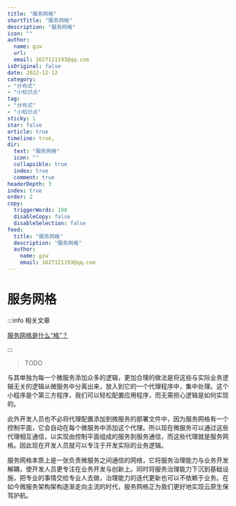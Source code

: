 ```yaml
---
title: "服务网格"
shortTitle: "服务网格"
description: "服务网格"
icon: ""
author: 
  name: gzw
  url: 
  email: 1627121193@qq.com
isOriginal: false
date: 2022-12-12
category: 
- "分布式"
- "小知识点"
tag:
- "分布式"
- "小知识点"
sticky: 1
star: false
article: true
timeline: true,
dir:
  text: "服务网格"
  icon: ""
  collapsible: true
  index: true
  comment: true
headerDepth: 3
index: true
order: 2
copy:
  triggerWords: 100
  disableCopy: false
  disableSelection: false
feed:
  title: "服务网格"
  description: "服务网格"
  author:
    name: gzw
    email: 1627121193@qq.com
---
```






# 服务网格

:::info 相关文章

[服务网格是什么“格”？](https://zhuanlan.zhihu.com/p/413044096#:~:text=%E6%9C%8D%E5%8A%A1%E7%BD%91%E6%A0%BC%E6%9C%AC%E8%B4%A8%E4%B8%8A%E6%98%AF,%E5%8A%A1%E5%BC%80%E5%8F%91%E4%B8%8E%E5%88%9B%E6%96%B0%E4%B8%8A%E3%80%82)

:::

> TODO

与其单独为每一个微服务添加众多的逻辑，更加合理的做法是将这些与实际业务逻辑无关的逻辑从微服务中分离出来，放入到它的一个代理程序中，集中处理。这个小程序是个第三方程序，我们可以轻松配置应用程序，而无需担心逻辑是如何实现的。

此外开发人员也不必将代理配置添加到微服务的部署文件中，因为服务网格有一个控制平面，它会自动在每个微服务中添加这个代理。所以现在微服务可以通过这些代理相互通信，以实现由控制平面组成的服务到服务通信，而这些代理就是服务网格。因此现在开发人员就可以专注于开发实际的业务逻辑。

服务网格本质上是一张负责微服务之间通信的网络，它将服务治理能力与业务开发解耦，使开发人员更专注在业务开发与创新上。同时将服务治理能力下沉到基础设施，把专业的事情交给专业人去做，治理能力的迭代更新也可以不依赖于业务。在如今微服务架构架构逐渐走向主流的时代，服务网格正为我们更好地实现云原生保驾护航。

















